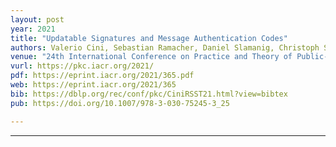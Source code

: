 ```yaml
---
layout: post
year: 2021
title: "Updatable Signatures and Message Authentication Codes"
authors: Valerio Cini, Sebastian Ramacher, Daniel Slamanig, Christoph Striecks, Erkan Tairi
venue: "24th International Conference on Practice and Theory of Public-Key Cryptography - PKC 2021 (virtual)"
vurl: https://pkc.iacr.org/2021/
pdf: https://eprint.iacr.org/2021/365.pdf
web: https://eprint.iacr.org/2021/365
bib: https://dblp.org/rec/conf/pkc/CiniRSST21.html?view=bibtex
pub: https://doi.org/10.1007/978-3-030-75245-3_25

---
```


---


